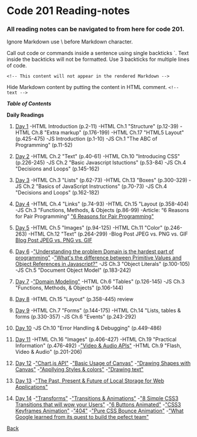 # Code 201 Reading-notes

### All reading notes can be navigated to from here for code 201.

Ignore Markdown use \ before Markdown character.

Call out code or commands inside a sentence using single backticks `. Text inside the backticks will not be formatted. Use 3 backticks for multiple lines of code.

`<!-- This content will not appear in the rendered Markdown -->`

Hide Markdown content by putting the content in HTML comment. `<!-- text -->`

***Table of Contents***

**Daily Readings**

1. <a href="https://github.com/scottie-l/Reading-notes-201/blob/main/class-01.md">Day 1</a>
  -HTML Introduction (p.2-11)
  -HTML Ch.1 "Structure" (p.12-39)
  -HTML Ch.8 "Extra markup" (p.176-199)
  -HTML Ch.17 "HTML5 Layout" (p.425-475)
  -JS Introduction (p.1-10)
  -JS Ch.1 "The ABC of Programming" (p.11-52)

2. <a href="https://github.com/scottie-l/Reading-notes-201/blob/main/class-02.md">Day 2</a>
  -HTML Ch.2 "Text" (p.40-61)
  -HTML Ch.10 "Introducing CSS" (p.226-245)
  -JS Ch.2 "Basic Javascript Istuctions" (p.53-84)
  -JS Ch.4 "Decisions and Loops" (p.145-162)

3. <a href="https://github.com/scottie-l/Reading-notes-201/blob/main/class-03.md">Day 3</a>
  -HTML Ch.3 "Lists" (p.62-73)
  -HTML Ch.13 "Boxes" (p.300-329)
  -JS Ch.2 "Basics of JavaScript Instructions" (p.70-73)
  -JS Ch.4 "Decisions and Loops" (p.162-182)

4. <a href="https://github.com/scottie-l/Reading-notes-201/blob/main/class-04.md">Day 4</a>
  -HTML Ch.4 "Links" (p.74-93)
  -HTML Ch.15 "Layout (p.358-404)
  -JS Ch.3 "Functions, Methods, & Objects (p.86-99) 
  -Article: “6 Reasons for Pair Programming”  <a href="https://www.codefellows.org/blog/6-reasons-for-pair-programming/">"6 Reasons for Pair Programming"</a>

5. <a href="https://github.com/scottie-l/Reading-notes-201/blob/main/class-05.md">Day 5</a>
  -HTML Ch.5 "Images" (p.94-125) 
  -HTML Ch.11 "Color" (p.246-263)
  -HTML Ch.12 "Text" (p.264-299)
  -Blog Post JPEG vs. PNG vs. GIF <a href="https://blog.imagekit.io/jpeg-vs-png-vs-gif-which-image-format-to-use-and-when-c8913ae3e01d">Blog Post JPEG vs. PNG vs. GIF</a>

6. <a href="https://github.com/scottie-l/Reading-notes-201/blob/main/class-06.md">Day 6</a>
  -<a href="https://simpleprogrammer.com/understanding-the-problem-domain-is-the-hardest-part-of-programming">"Understanding the problem Domain is the hardest part of programming"</a>
  -<a href="https://betterprogramming.pub/intermediate-javascript-whats-the-difference-between-primitive-values-and-object-references-e863d70677b">"What's the difference between Primitive Values and Object References in Javascript?"</a>
  -JS Ch.3 "Object Literals" (p.100-105) 
  -JS Ch.5 "Document Object Model" (p.183-242)

7. <a href="https://github.com/scottie-l/Reading-notes-201/blob/main/class-07.md">Day 7</a>
  -<a href="https://github.com/codefellows/domain_modeling#domain-modeling">"Domain Modeling"</a>
  -HTML Ch.6 "Tables" (p.126-145)
  -JS Ch.3 "Functions, Methods, & Objects" (p.106-144) 

8. <a href="https://github.com/scottie-l/Reading-notes-201/blob/main/class-08.md">Day 8</a>
  -HTML Ch.15 "Layout" (p.358-445) review

9. <a href="https://github.com/scottie-l/Reading-notes-201/blob/main/class-09.md">Day 9</a>
  -HTML Ch.7 "Forms" (p.144-175)
  -HTML Ch.14 "Lists, tables & forms (p.330-357)
  -JS Ch.6 "Events" (p.243-292)

10. <a href="https://github.com/scottie-l/Reading-notes-201/blob/main/class-10.md">Day 10</a>
  -JS Ch.10 "Error Handling & Debugging" (p.449-486)

11. <a href="https://github.com/scottie-l/Reading-notes-201/blob/main/class-11.md">Day 11</a>
  -HTML Ch.16 "Images" (p.406-427)
  -HTML Ch.19 "Practical Information" (p.476-492)
  -<a href = "https://developer.mozilla.org/en-US/docs/Learn/JavaScript/Client-side_web_APIs/Video_and_audio_APIs">"Video & Audio APIs"</a>
  -HTML Ch.9 "Flash, Video & Audio" (p.201-206)

12. <a href="https://github.com/scottie-l/Reading-notes-201/blob/main/class-12.md">Day 12</a>
  -<a href = "https://www.webdesignerdepot.com/2013/11/easily-create-stunning-animated-charts-with-chart-js/">"Chart.js API"</a>
  -<a href = "https://developer.mozilla.org/en-US/docs/Web/API/Canvas_API/Tutorial/Basic_usage">"Basic Usage of Canvas"</a>
  -<a href = "https://developer.mozilla.org/en-US/docs/Web/API/Canvas_API/Tutorial/Drawing_shapes">"Drawing Shapes with Canvas"</a> 
  -<a href = "https://developer.mozilla.org/en-US/docs/Web/API/Canvas_API/Tutorial/Applying_styles_and_colors">"Appllying Styles & colors"</a>
  -<a href = "https://developer.mozilla.org/en-US/docs/Web/API/Canvas_API/Tutorial/Drawing_text">"Drawing text"</a>

13. <a href="https://github.com/scottie-l/Reading-notes-201/blob/main/class-13.md">Day 13</a>
  -<a href = "http://diveinto.html5doctor.com/storage.html">"The Past, Present & Future of Local Storage for Web Applications"</a>

14. <a href="https://github.com/scottie-l/Reading-notes-201/blob/main/class-14.md">Day 14</a>
  -<a href = "https://learn.shayhowe.com/advanced-html-css/css-transforms/">"Transforms"</a>
  -<a href = "https://learn.shayhowe.com/advanced-html-css/transitions-animations/">"Transitions & Animations"</a>
  -<a href = "https://www.webdesignerdepot.com/2014/05/8-simple-css3-transitions-that-will-wow-your-usersa ">"8 Simple CSS3 Transitions that will wow your Users"</a>
  -<a href = "https://codepen.io/retyui/pen/ByoaXV">"6 Buttons Animated"</a>
  -<a href = "https://codepen.io/akshaychauhan/pen/oAfae">"CSS3 Keyframes Animation"</a>
  -<a href = "https://codepen.io/kieranfivestars/pen/MYdQxX">"404"</a>
  -<a href = "https://codepen.io/dp_lewis/pen/gCfBv">"Pure CSS Bounce Animation"</a>
  -<a href = "https://www.nytimes.com/2016/02/28/magazine/what-google-learned-from-its-quest-to-build-the-perfect-team.html">"What Google learned from its quest to build the pefect team"</a>

  <a href = "https://github.com/scottie-l/reading-notes">Back</a>
